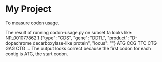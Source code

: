 # My Project

To measure codon usage.

The result of running codon-usage.py on subset.fa looks like: 
NP_001077862.1 {"type": "CDS", "gene": "DDTL", "product": "D-dopachrome decarboxylase-like protein", "locus": ""}
ATG
CCG
TTC
CTG
GAG
CTG
...
The output looks correct because the first codon for each contig is ATG, the start codon.